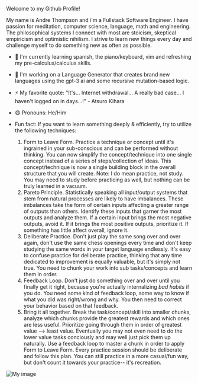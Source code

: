 Welcome to my Github Profile!

My name is Andre Thompson and i'm a Fullstack Software Engineer. I have passion for meditation, computer science, language, math and engineering. The philosophical systems I connect with most are stoicism, skeptical empiricism and optimistic nihilism. I strive to learn new things every day and challenge myself to do something new as often as possible.

- 🌱 I'm currently learning spanish, the piano/keyboard, vim and refreshing my pre-calculus/calculus skills.

- 🔭 I'm working on a Language Generator that creates brand new languages using the gpt-3 ai and some recursive mutation-based logic.

- ⚡ My favorite quote: "It's... Internet withdrawal... A really bad case... I haven't logged on in days...!" - Atsuro Kihara

- 😄 Pronouns: He/Him

- Fun fact: If you want to learn something deeply & efficiently, try to utilize the following techniques:
    1. Form to Leave Form. Practice a technique or concept until it's ingrained in your sub-conscious and can be performed without thinking. You can now simplify the concept/technique into one single concept instead of a series of steps/collection of ideas. This concept/technique is now a single building block in the overall structure that you will create. Note: I do mean practice, not study. You may need to study before practicing as well, but nothing can be truly learned in a vacuum.
    2. Pareto Principle. Statistically speaking all input/output systems that stem from natural processes are likely to have imbalances. These imbalances take the form of certain inputs affecting a greater range of outputs than others. Identify these inputs that garner the most outputs and analyze them. If a certain input brings the most negative outputs, avoid it. If it brings the most positive outputs, prioritize it. If something has little affect overall, ignore it.
    3. Deliberate Practice. Don't just play the same song over and over again, don't use the same chess openings every time and don't keep studying the same words in your target language endlessly. It's easy to confuse practice for deliberate practice, thinking that any time dedicated to improvement is equally valuable, but it's simply not true. You need to chunk your work into sub tasks/concepts and learn them in order.
    4. Feedback Loop. Don't just do something over and over until you finally get it right, because you're actually internalizing *bad habits* if you do. You need some kind of feedback loop, some way to know if what you did was right/wrong and why. You then need to correct your behavior based on that feedback.
    5. Bring it all together. Break the task/concept/skill into smaller chunks, analyze which chunks provide the greatest rewards and which ones are less useful. Prioritize going through them in order of greatest value --> least value. Eventually you may not even need to do the lower value tasks conciously and may well just pick them up naturally. Use a feedback loop to master a chunk in order to apply Form to Leave Form. Every practice session should be deliberate and follow this plan. You can still practice in a more casual/fun way, but don't count it towards your practice-- it's recreation.

![My image](https://cdna.artstation.com/p/assets/images/images/020/513/546/large/victor-goncalves-lain-diffuse-00053.jpg?1568068578)

<!--
**AndreThompson-Atlow/AndreThompson-Atlow** is a ✨ _special_ ✨ repository because its `README.md` (this file) appears on your GitHub profile.

Here are some ideas to get you started:

- 🔭 I’m currently working on ...
- 🌱 I’m currently learning ...
- 👯 I’m looking to collaborate on ...
- 🤔 I’m looking for help with ...
- 💬 Ask me about ...
- 📫 How to reach me: ...
- 😄 Pronouns: ...
- ⚡ Fun fact: ...
-->
